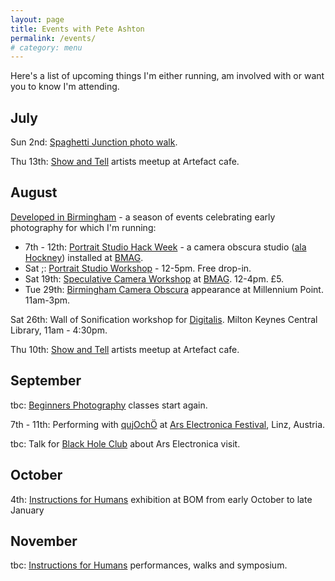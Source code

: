 ```yaml
---
layout: page
title: Events with Pete Ashton
permalink: /events/
# category: menu
---
```


Here's a list of upcoming things I'm either running, am involved with or want you to know I'm attending.

## July

Sun 2nd: [Spaghetti Junction photo walk](https://ti.to/photo-school/spaghetti-junction-summer-2017).

Thu 13th: [Show and Tell](http://art.peteashton.com/showandtell/) artists meetup at Artefact cafe.

## August

[Developed in Birmingham](https://www.developedinbirmingham.com) - a season of events celebrating early photography for which I'm running:

- 7th - 12th: [Portrait Studio Hack Week](https://www.developedinbirmingham.com/programme/portrait-studio-hack-week/) - a camera obscura studio ([ala Hockney](http://bhamobscura.com/2014/08/david-hockneys-secret-knowledge/)) installed at [BMAG](http://www.birminghammuseums.org.uk/bmag).
- Sat ;: [Portrait Studio Workshop](https://www.developedinbirmingham.com/programme/portrait-studio-drop-in-workshop/) - 12-5pm. Free drop-in.
- Sat 19th: [Speculative Camera Workshop](https://www.developedinbirmingham.com/programme/speculative-cameras-workshop/) at [BMAG](http://www.birminghammuseums.org.uk/bmag). 12-4pm. £5.
- Tue 29th: [Birmingham Camera Obscura](https://www.developedinbirmingham.com/programme/bham-camera-obscura-appearance/) appearance at Millennium Point. 11am-3pm.

Sat 26th: Wall of Sonification workshop for [Digitalis](http://digitalismk.org). Milton Keynes Central Library, 11am - 4:30pm.  

Thu 10th: [Show and Tell](http://art.peteashton.com/showandtell/) artists meetup at Artefact cafe.

## September

tbc: [Beginners Photography](http://photo-school.co.uk/beginners-photography/) classes start again.

7th - 11th: Performing with [qujOchÖ](http://qujochoe.org) at [Ars Electronica Festival](https://www.aec.at/ai/en/), Linz, Austria.

tbc: Talk for [Black Hole Club](http://www.vividprojects.org.uk/programme/black-hole-club-2017/) about Ars Electronica visit.  

## October

4th: [Instructions for Humans](http://art.peteashton.com/instructions-for-humans/) exhibition  at BOM from early October to late January

## November

tbc: [Instructions for Humans](http://art.peteashton.com/instructions-for-humans/) performances, walks and symposium.